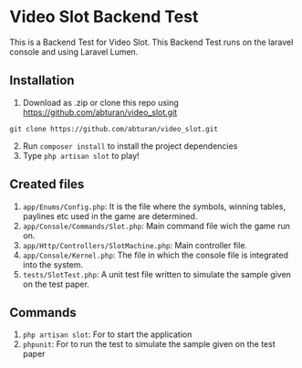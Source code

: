 # Video Slot Backend Test
This is a Backend Test for Video Slot. This Backend Test runs on the laravel console and using Laravel Lumen. 

## Installation
1. Download as .zip or clone this repo using https://github.com/abturan/video_slot.git
```console
git clone https://github.com/abturan/video_slot.git
```
2. Run ```composer install``` to install the project dependencies
3. Type ```php artisan slot``` to play!   


## Created files

1. ```app/Enums/Config.php```: It is the file where the symbols, winning tables, paylines etc used in the game are determined.
2. ```app/Console/Commands/Slot.php```: Main command file wich the game run on.
3. ```app/Http/Controllers/SlotMachine.php```: Main controller file.
4. ```app/Console/Kernel.php```: The file in which the console file is integrated into the system.
4. ```tests/SlotTest.php```: A unit test file written to simulate the sample given on the test paper.

## Commands

1. ```php artisan slot```: For to start the application
1. ```phpunit```: For to run the test to simulate the sample given on the test paper
